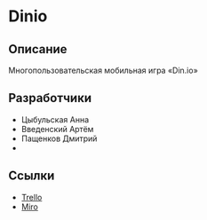 # Dinio
## Описание
Многопользовательская мобильная игра «Din.io»

## Разработчики
* Цыбульская Анна
* Введенский Артём
* Пащенков Дмитрий 
* 
## Ссылки
* [Trello](https://trello.com/b/0PE9B3LV/dinio)
* [Miro](https://miro.com/app/board/o9J_lP3wXbM=/)
